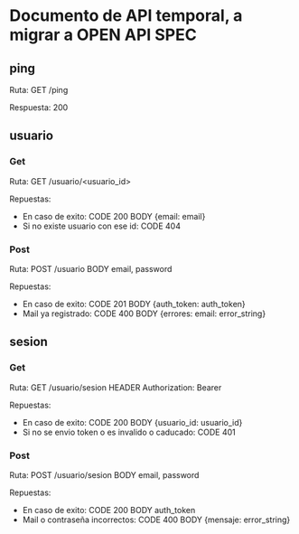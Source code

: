 # Documento de API temporal, a migrar a OPEN API SPEC

## ping
Ruta: GET /ping

Respuesta: 200

## usuario
### Get
Ruta: GET /usuario/<usuario_id>

Repuestas:

- En caso de exito: CODE 200 BODY {email: email}
- Si no existe usuario con ese id: CODE 404

### Post
Ruta: POST /usuario BODY email, password

Repuestas:

- En caso de exito: CODE 201 BODY {auth_token: auth_token}
- Mail ya registrado: CODE 400 BODY {errores: email: error_string}

## sesion
### Get
Ruta: GET /usuario/sesion HEADER Authorization: Bearer <token>

Repuestas:

- En caso de exito: CODE 200 BODY {usuario_id: usuario_id}
- Si no se envio token o es invalido o caducado: CODE 401

### Post
Ruta: POST /usuario/sesion BODY email, password

Repuestas:

- En caso de exito: CODE 200 BODY auth_token
- Mail o contraseña incorrectos: CODE 400 BODY {mensaje: error_string}
